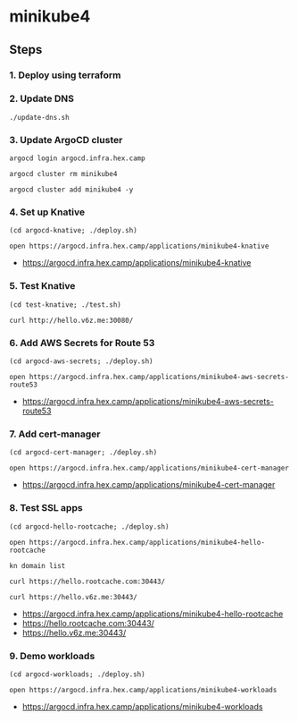 # minikube4

## Steps

### 1. Deploy using terraform

### 2. Update DNS

```
./update-dns.sh
```

### 3. Update ArgoCD cluster

```
argocd login argocd.infra.hex.camp

argocd cluster rm minikube4

argocd cluster add minikube4 -y
```

### 4. Set up Knative

```
(cd argocd-knative; ./deploy.sh)

open https://argocd.infra.hex.camp/applications/minikube4-knative
```

* https://argocd.infra.hex.camp/applications/minikube4-knative

### 5. Test Knative

```
(cd test-knative; ./test.sh)

curl http://hello.v6z.me:30080/
```

### 6. Add AWS Secrets for Route 53

```
(cd argocd-aws-secrets; ./deploy.sh)

open https://argocd.infra.hex.camp/applications/minikube4-aws-secrets-route53
```

* https://argocd.infra.hex.camp/applications/minikube4-aws-secrets-route53

### 7. Add cert-manager

```
(cd argocd-cert-manager; ./deploy.sh)

open https://argocd.infra.hex.camp/applications/minikube4-cert-manager
```

* https://argocd.infra.hex.camp/applications/minikube4-cert-manager

### 8. Test SSL apps

```
(cd argocd-hello-rootcache; ./deploy.sh)

open https://argocd.infra.hex.camp/applications/minikube4-hello-rootcache

kn domain list

curl https://hello.rootcache.com:30443/

curl https://hello.v6z.me:30443/
```

* https://argocd.infra.hex.camp/applications/minikube4-hello-rootcache
* https://hello.rootcache.com:30443/
* https://hello.v6z.me:30443/

### 9. Demo workloads

```
(cd argocd-workloads; ./deploy.sh)

open https://argocd.infra.hex.camp/applications/minikube4-workloads
```

* https://argocd.infra.hex.camp/applications/minikube4-workloads
